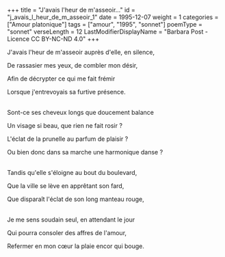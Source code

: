 +++
title = "J'avais l'heur de m'asseoir..."
id = "j_avais_l_heur_de_m_asseoir_1"
date = 1995-12-07
weight = 1
categories = ["Amour platonique"]
tags = ["amour", "1995", "sonnet"]
poemType = "sonnet"
verseLength = 12
LastModifierDisplayName = "Barbara Post - Licence CC BY-NC-ND 4.0"
+++

J'avais l'heur de m'asseoir auprès d'elle, en silence,

De rassasier mes yeux, de combler mon désir,

Afin de décrypter ce qui me fait frémir

Lorsque j'entrevoyais sa furtive présence.

 \
Sont-ce ses cheveux longs que doucement balance

Un visage si beau, que rien ne fait rosir ?

L'éclat de la prunelle au parfum de plaisir ?

Ou bien donc dans sa marche une harmonique danse ?

 \
Tandis qu'elle s'éloigne au bout du boulevard,

Que la ville se lève en apprêtant son fard,

Que disparaît l'éclat de son long manteau rouge,

 \
Je me sens soudain seul, en attendant le jour

Qui pourra consoler des affres de l'amour,

Refermer en mon cœur la plaie encor qui bouge.
